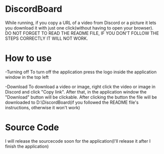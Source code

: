 # DiscordBoard
While running, if you copy a URL of a video from Discord or a picture it lets you download it with just one click(without having to open your browser).
DO NOT FORGET TO READ THE README FILE, IF YOU DON'T FOLLOW THE STEPS CORRECTLY IT WILL NOT WORK.

# How to use

-Turning off
To turn off the application press the logo inside the application window in the top left

-Download
To download a video or image, right click the video or image in Discord and click "Copy link". After that, in the application window the "Download" button will be clickable.
After clicking the button the file will be downloaded to D:\DiscordBoard(if you followed the README file's instructions, otherwise it won't work)

# Source Code
I will release the sourcecode soon for the application(I'll release it after I finish the application)
